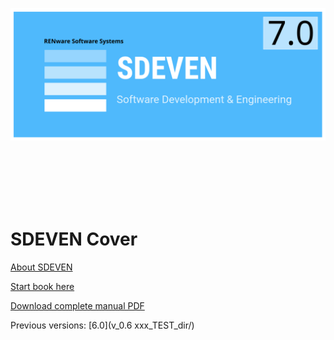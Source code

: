 
![sdeven_logo](pictures/SDEVEN_logo.svg)

<br><br><br><br><br>



# SDEVEN Cover



[About SDEVEN](About_SDEVEN.md)

[Start book here](SDEVEN.00_INDEX.md)

[Download complete manual PDF](./pdfs/print_page.html/print_page.pdf)

Previous versions: [6.0](v_0.6 xxx_TEST_dir/)



